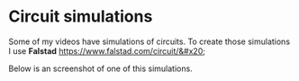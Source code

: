 # Circuit simulations

Some of my videos have simulations of circuits. To create those simulations I use **Falstad** https://www.falstad.com/circuit/&#x20;

Below is an screenshot of one of this simulations.

<figure><img src="../.gitbook/assets/Screenshot 2023-07-03 204827.png" alt=""><figcaption></figcaption></figure>


